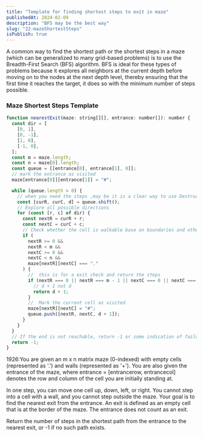 ```yaml
---
title: "Template for finding shortest steps to exit in maze"
publishedAt: 2024-02-09
description: "BFS may be the best way"
slug: "22-mazeShortestSteps"
isPublish: true
---
```


A common way to find the shortest path or the shortest steps in a maze (which can be generalized to many grid-based problems) is to use the Breadth-First Search (BFS) algorithm. BFS is ideal for these types of problems because it explores all neighbors at the current depth before moving on to the nodes at the next depth level, thereby ensuring that the first time it reaches the target, it does so with the minimum number of steps possible.

### Maze Shortest Steps Template

```js
function nearestExit(maze: string[][], entrance: number[]): number {
  const dir = [
    [0, 1],
    [0, -1],
    [1, 0],
    [-1, 0],
  ];
  const m = maze.length;
  const n = maze[0].length;
  const queue = [[entrance[0], entrance[1], 0]];
  // mark the entrance as visited
  maze[entrance[0]][entrance[1]] = "#";

  while (queue.length > 0) {
    // when you need the steps ,may be it is a clear way to use Destructuring Assignment
    const [curR, curC, d] = queue.shift();
    // Explore all possible directions
    for (const [r, c] of dir) {
      const nextR = curR + r;
      const nextC = curC + c;
      // Check whether the cell is walkable base on boundaries and other conditions(not visited or not a wall)
      if (
        nextR >= 0 &&
        nextR < m &&
        nextC >= 0 &&
        nextC < n &&
        maze[nextR][nextC] === "."
      ) {
        //  this is for a exit check and return the steps
        if (nextR === 0 || nextR === m - 1 || nextC === 0 || nextC === n - 1) {
          // d + 1 not d
          return d + 1;
        }
        //  Mark the current cell as visited
        maze[nextR][nextC] = "#";
        queue.push([nextR, nextC, d + 1]);
      }
    }
  }
  // If the end is not reachable, return -1 or some indication of failure
  return -1;
}
```

1926:You are given an m x n matrix maze (0-indexed) with empty cells (represented as '.') and walls (represented as '+'). You are also given the entrance of the maze, where entrance = [entrancerow, entrancecol] denotes the row and column of the cell you are initially standing at.

In one step, you can move one cell up, down, left, or right. You cannot step into a cell with a wall, and you cannot step outside the maze. Your goal is to find the nearest exit from the entrance. An exit is defined as an empty cell that is at the border of the maze. The entrance does not count as an exit.

Return the number of steps in the shortest path from the entrance to the nearest exit, or -1 if no such path exists.
